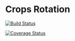 Crops Rotation
=============

[![Build Status](https://travis-ci.org/pulpillo/cropsrotation.png?branch=develop)](https://travis-ci.org/pulpillo/cropsrotation.png?branch=develop)

[![Coverage Status](https://coveralls.io/repos/pulpillo/cropsrotation/badge.png?branch=develop)](https://coveralls.io/r/pulpillo/cropsrotation?branch=develop)

